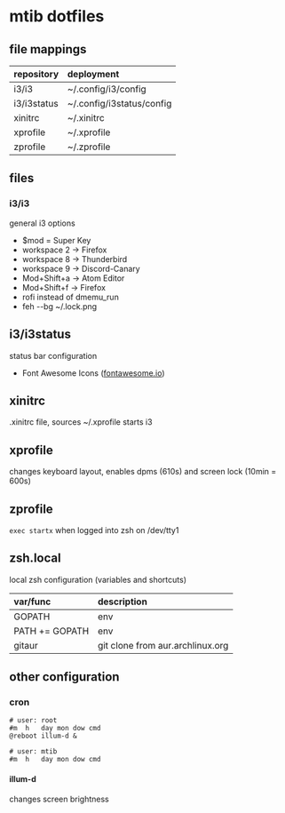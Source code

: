 # mtib dotfiles
## file mappings
| repository  | deployment     |
| :---------- | :------------- |
| i3/i3       | ~/.config/i3/config |
| i3/i3status | ~/.config/i3status/config |
| xinitrc     | ~/.xinitrc |
| xprofile    | ~/.xprofile |
| zprofile    | ~/.zprofile |

## files
### i3/i3
general i3 options

- $mod = Super Key
- workspace 2 -> Firefox
- workspace 8 -> Thunderbird
- workspace 9 -> Discord-Canary
- Mod+Shift+a -> Atom Editor
- Mod+Shift+f -> Firefox
- rofi instead of dmemu_run
- feh --bg ~/.lock.png

## i3/i3status
status bar configuration

- Font Awesome Icons ([fontawesome.io](http://fontawesome.io/))

## xinitrc
.xinitrc file, sources ~/.xprofile starts i3

## xprofile
changes keyboard layout, enables dpms (610s) and screen lock (10min = 600s)

## zprofile
`exec startx` when logged into zsh on /dev/tty1

## zsh.local
local zsh configuration (variables and shortcuts)

| var/func        | description |
| :-------------- | :------------- |
| GOPATH          | env |
| PATH += GOPATH  | env |
| gitaur          | git clone from aur.archlinux.org |

## other configuration
### cron
```crontab
# user: root
#m  h   day mon dow cmd
@reboot illum-d &

# user: mtib
#m  h   day mon dow cmd
```

#### illum-d
changes screen brightness
